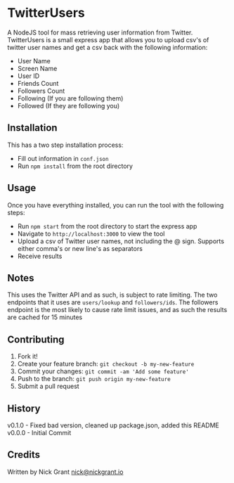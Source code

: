 # TwitterUsers

A NodeJS tool for mass retrieving user information from Twitter.
TwitterUsers is a small express app that allows you to upload csv's of twitter user
names and get a csv back with the following information:

 * User Name
 * Screen Name
 * User ID
 * Friends Count
 * Followers Count
 * Following (If you are following them)
 * Followed (If they are following you)

## Installation

This has a two step installation process:

 * Fill out information in `conf.json`
 * Run `npm install` from the root directory

## Usage

Once you have everything installed, you can run the tool with the following steps:

 * Run `npm start` from the root directory to start the express app
 * Navigate to `http://localhost:3000` to view the tool
 * Upload a csv of Twitter user names, not including the @ sign. Supports either comma's or new line's as separators
 * Receive results

## Notes

This uses the Twitter API and as such, is subject to rate limiting. The two
endpoints that it uses are `users/lookup` and `followers/ids`. The followers
endpoint is the most likely to cause rate limit issues, and as such the results
are cached for 15 minutes

## Contributing

1. Fork it!
2. Create your feature branch: `git checkout -b my-new-feature`
3. Commit your changes: `git commit -am 'Add some feature'`
4. Push to the branch: `git push origin my-new-feature`
5. Submit a pull request

## History

v0.1.0 - Fixed bad version, cleaned up package.json, added this README
v0.0.0 - Initial Commit

## Credits

Written by Nick Grant <nick@nickgrant.io>